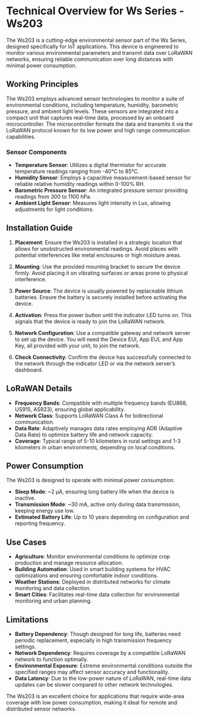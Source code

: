 # Technical Overview for Ws Series - Ws203

The Ws203 is a cutting-edge environmental sensor part of the Ws Series, designed specifically for IoT applications. This device is engineered to monitor various environmental parameters and transmit data over LoRaWAN networks, ensuring reliable communication over long distances with minimal power consumption.

## Working Principles

The Ws203 employs advanced sensor technologies to monitor a suite of environmental conditions, including temperature, humidity, barometric pressure, and ambient light levels. These sensors are integrated into a compact unit that captures real-time data, processed by an onboard microcontroller. The microcontroller formats the data and transmits it via the LoRaWAN protocol known for its low power and high range communication capabilities.

### Sensor Components

- **Temperature Sensor**: Utilizes a digital thermistor for accurate temperature readings ranging from -40°C to 85°C.
- **Humidity Sensor**: Employs a capacitive measurement-based sensor for reliable relative humidity readings within 0-100% RH.
- **Barometric Pressure Sensor**: An integrated pressure sensor providing readings from 300 to 1100 hPa.
- **Ambient Light Sensor**: Measures light intensity in Lux, allowing adjustments for light conditions.

## Installation Guide

1. **Placement**: Ensure the Ws203 is installed in a strategic location that allows for unobstructed environmental readings. Avoid places with potential interferences like metal enclosures or high moisture areas.

2. **Mounting**: Use the provided mounting bracket to secure the device firmly. Avoid placing it on vibrating surfaces or areas prone to physical interference.

3. **Power Source**: The device is usually powered by replaceable lithium batteries. Ensure the battery is securely installed before activating the device.

4. **Activation**: Press the power button until the indicator LED turns on. This signals that the device is ready to join the LoRaWAN network.

5. **Network Configuration**: Use a compatible gateway and network server to set up the device. You will need the Device EUI, App EUI, and App Key, all provided with your unit, to join the network.

6. **Check Connectivity**: Confirm the device has successfully connected to the network through the indicator LED or via the network server’s dashboard.

## LoRaWAN Details

- **Frequency Bands**: Compatible with multiple frequency bands (EU868, US915, AS923), ensuring global applicability.
- **Network Class**: Supports LoRaWAN Class A for bidirectional communication.
- **Data Rate**: Adaptively manages data rates employing ADR (Adaptive Data Rate) to optimize battery life and network capacity.
- **Coverage**: Typical range of 5-10 kilometers in rural settings and 1-3 kilometers in urban environments, depending on local conditions.

## Power Consumption

The Ws203 is designed to operate with minimal power consumption:

- **Sleep Mode**: ~2 μA, ensuring long battery life when the device is inactive.
- **Transmission Mode**: ~30 mA, active only during data transmission, keeping energy use low.
- **Estimated Battery Life**: Up to 10 years depending on configuration and reporting frequency.

## Use Cases

- **Agriculture**: Monitor environmental conditions to optimize crop production and manage resource allocation.
- **Building Automation**: Used in smart building systems for HVAC optimizations and ensuring comfortable indoor conditions.
- **Weather Stations**: Deployed in distributed networks for climate monitoring and data collection.
- **Smart Cities**: Facilitates real-time data collection for environmental monitoring and urban planning.

## Limitations

- **Battery Dependency**: Though designed for long life, batteries need periodic replacement, especially in high transmission frequency settings.
- **Network Dependency**: Requires coverage by a compatible LoRaWAN network to function optimally.
- **Environmental Exposure**: Extreme environmental conditions outside the specified ranges may affect sensor accuracy and functionality.
- **Data Latency**: Due to the low-power nature of LoRaWAN, real-time data updates can be slower compared to other network technologies.

The Ws203 is an excellent choice for applications that require wide-area coverage with low power consumption, making it ideal for remote and distributed sensor networks.